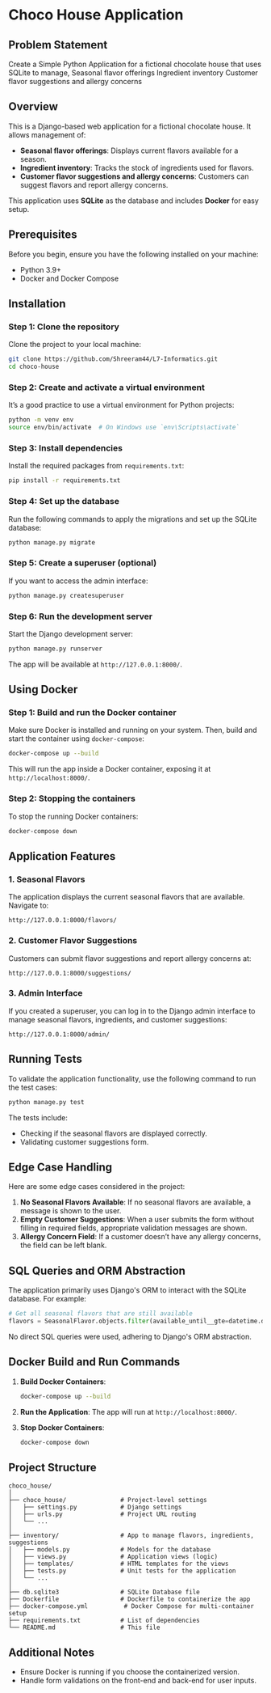 # Choco House Application

## Problem Statement
Create a Simple Python Application for a fictional chocolate house that uses SQLite to manage,
Seasonal flavor offerings 
Ingredient inventory
Customer flavor suggestions and allergy concerns

## Overview
This is a Django-based web application for a fictional chocolate house. It allows management of:
- **Seasonal flavor offerings**: Displays current flavors available for a season.
- **Ingredient inventory**: Tracks the stock of ingredients used for flavors.
- **Customer flavor suggestions and allergy concerns**: Customers can suggest flavors and report allergy concerns.

This application uses **SQLite** as the database and includes **Docker** for easy setup.

## Prerequisites
Before you begin, ensure you have the following installed on your machine:
- Python 3.9+
- Docker and Docker Compose

## Installation

### Step 1: Clone the repository
Clone the project to your local machine:
```bash
git clone https://github.com/Shreeram44/L7-Informatics.git
cd choco-house
```

### Step 2: Create and activate a virtual environment
It’s a good practice to use a virtual environment for Python projects:
```bash
python -m venv env
source env/bin/activate  # On Windows use `env\Scripts\activate`
```

### Step 3: Install dependencies
Install the required packages from `requirements.txt`:
```bash
pip install -r requirements.txt
```

### Step 4: Set up the database
Run the following commands to apply the migrations and set up the SQLite database:
```bash
python manage.py migrate
```

### Step 5: Create a superuser (optional)
If you want to access the admin interface:
```bash
python manage.py createsuperuser
```

### Step 6: Run the development server
Start the Django development server:
```bash
python manage.py runserver
```

The app will be available at `http://127.0.0.1:8000/`.

## Using Docker

### Step 1: Build and run the Docker container
Make sure Docker is installed and running on your system. Then, build and start the container using `docker-compose`:
```bash
docker-compose up --build
```

This will run the app inside a Docker container, exposing it at `http://localhost:8000/`.

### Step 2: Stopping the containers
To stop the running Docker containers:
```bash
docker-compose down
```

## Application Features

### 1. Seasonal Flavors
The application displays the current seasonal flavors that are available. Navigate to:
```
http://127.0.0.1:8000/flavors/
```

### 2. Customer Flavor Suggestions
Customers can submit flavor suggestions and report allergy concerns at:
```
http://127.0.0.1:8000/suggestions/
```

### 3. Admin Interface
If you created a superuser, you can log in to the Django admin interface to manage seasonal flavors, ingredients, and customer suggestions:
```
http://127.0.0.1:8000/admin/
```

## Running Tests
To validate the application functionality, use the following command to run the test cases:
```bash
python manage.py test
```

The tests include:
- Checking if the seasonal flavors are displayed correctly.
- Validating customer suggestions form.

## Edge Case Handling
Here are some edge cases considered in the project:
1. **No Seasonal Flavors Available**: If no seasonal flavors are available, a message is shown to the user.
2. **Empty Customer Suggestions**: When a user submits the form without filling in required fields, appropriate validation messages are shown.
3. **Allergy Concern Field**: If a customer doesn’t have any allergy concerns, the field can be left blank.

## SQL Queries and ORM Abstraction
The application primarily uses Django's ORM to interact with the SQLite database. For example:
```python
# Get all seasonal flavors that are still available
flavors = SeasonalFlavor.objects.filter(available_until__gte=datetime.date.today())
```

No direct SQL queries were used, adhering to Django's ORM abstraction.

## Docker Build and Run Commands
1. **Build Docker Containers**:
   ```bash
   docker-compose up --build
   ```
2. **Run the Application**:
   The app will run at `http://localhost:8000/`.

3. **Stop Docker Containers**:
   ```bash
   docker-compose down
   ```

## Project Structure
```
choco_house/
│
├── choco_house/               # Project-level settings
│   ├── settings.py            # Django settings
│   ├── urls.py                # Project URL routing
│   └── ...
│
├── inventory/                 # App to manage flavors, ingredients, suggestions
│   ├── models.py              # Models for the database
│   ├── views.py               # Application views (logic)
│   ├── templates/             # HTML templates for the views
│   ├── tests.py               # Unit tests for the application
│   └── ...
│
├── db.sqlite3                 # SQLite Database file
├── Dockerfile                 # Dockerfile to containerize the app
├── docker-compose.yml          # Docker Compose for multi-container setup
├── requirements.txt           # List of dependencies
└── README.md                  # This file
```

## Additional Notes
- Ensure Docker is running if you choose the containerized version.
- Handle form validations on the front-end and back-end for user inputs.
